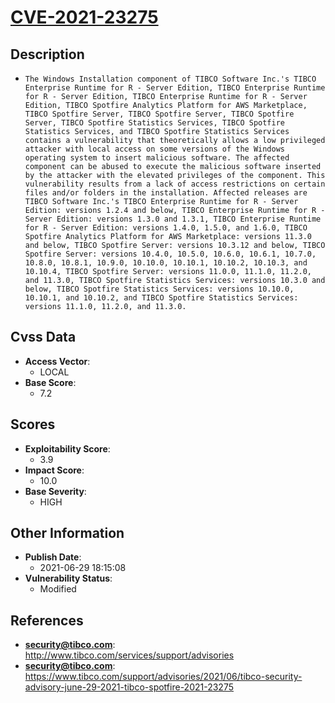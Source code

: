 
# [CVE-2021-23275](https://cve.mitre.org/cgi-bin/cvename.cgi?name=CVE-2021-23275)

## Description

- `The Windows Installation component of TIBCO Software Inc.'s TIBCO Enterprise Runtime for R - Server Edition, TIBCO Enterprise Runtime for R - Server Edition, TIBCO Enterprise Runtime for R - Server Edition, TIBCO Spotfire Analytics Platform for AWS Marketplace, TIBCO Spotfire Server, TIBCO Spotfire Server, TIBCO Spotfire Server, TIBCO Spotfire Statistics Services, TIBCO Spotfire Statistics Services, and TIBCO Spotfire Statistics Services contains a vulnerability that theoretically allows a low privileged attacker with local access on some versions of the Windows operating system to insert malicious software. The affected component can be abused to execute the malicious software inserted by the attacker with the elevated privileges of the component. This vulnerability results from a lack of access restrictions on certain files and/or folders in the installation. Affected releases are TIBCO Software Inc.'s TIBCO Enterprise Runtime for R - Server Edition: versions 1.2.4 and below, TIBCO Enterprise Runtime for R - Server Edition: versions 1.3.0 and 1.3.1, TIBCO Enterprise Runtime for R - Server Edition: versions 1.4.0, 1.5.0, and 1.6.0, TIBCO Spotfire Analytics Platform for AWS Marketplace: versions 11.3.0 and below, TIBCO Spotfire Server: versions 10.3.12 and below, TIBCO Spotfire Server: versions 10.4.0, 10.5.0, 10.6.0, 10.6.1, 10.7.0, 10.8.0, 10.8.1, 10.9.0, 10.10.0, 10.10.1, 10.10.2, 10.10.3, and 10.10.4, TIBCO Spotfire Server: versions 11.0.0, 11.1.0, 11.2.0, and 11.3.0, TIBCO Spotfire Statistics Services: versions 10.3.0 and below, TIBCO Spotfire Statistics Services: versions 10.10.0, 10.10.1, and 10.10.2, and TIBCO Spotfire Statistics Services: versions 11.1.0, 11.2.0, and 11.3.0.`

## Cvss Data

- **Access Vector**:
  - LOCAL
- **Base Score**:
  - 7.2

## Scores

- **Exploitability Score**:
  - 3.9
- **Impact Score**:
  - 10.0
- **Base Severity**:
  - HIGH

## Other Information

- **Publish Date**:
  - 2021-06-29 18:15:08
- **Vulnerability Status**:
  - Modified

## References

- **security@tibco.com**: http://www.tibco.com/services/support/advisories
- **security@tibco.com**: https://www.tibco.com/support/advisories/2021/06/tibco-security-advisory-june-29-2021-tibco-spotfire-2021-23275
